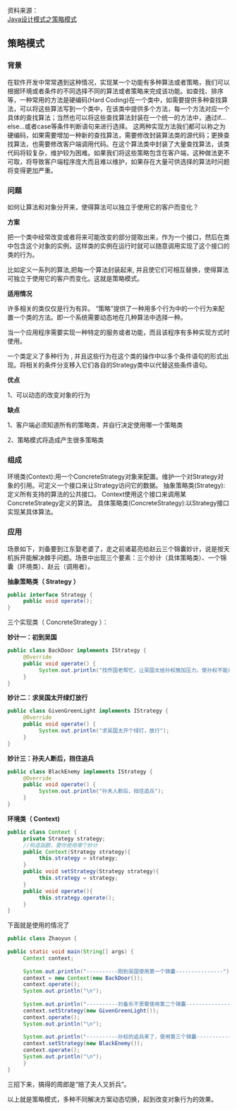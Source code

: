资料来源：<br/>
[Java设计模式之策略模式](https://blog.csdn.net/jason0539/article/details/45007553)

## 策略模式

### 背景

在软件开发中常常遇到这种情况，实现某一个功能有多种算法或者策略，我们可以根据环境或者条件的不同选择不同的算法或者策略来完成该功能。如查找、排序等，一种常用的方法是硬编码(Hard Coding)在一个类中，如需要提供多种查找算法，可以将这些算法写到一个类中，在该类中提供多个方法，每一个方法对应一个具体的查找算法；当然也可以将这些查找算法封装在一个统一的方法中，通过if…else…或者case等条件判断语句来进行选择。
这两种实现方法我们都可以称之为硬编码，如果需要增加一种新的查找算法，需要修改封装算法类的源代码；更换查找算法，也需要修改客户端调用代码。在这个算法类中封装了大量查找算法，该类代码将较复杂，维护较为困难。如果我们将这些策略包含在客户端，这种做法更不可取，将导致客户端程序庞大而且难以维护，如果存在大量可供选择的算法时问题将变得更加严重。

### 问题

如何让算法和对象分开来，使得算法可以独立于使用它的客户而变化？

**方案**

把一个类中经常改变或者将来可能改变的部分提取出来，作为一个接口，然后在类中包含这个对象的实例，这样类的实例在运行时就可以随意调用实现了这个接口的类的行为。

比如定义一系列的算法,把每一个算法封装起来, 并且使它们可相互替换，使得算法可独立于使用它的客户而变化。这就是策略模式。

**适用情况**

许多相关的类仅仅是行为有异。 “策略”提供了一种用多个行为中的一个行为来配置一个类的方法。即一个系统需要动态地在几种算法中选择一种。

当一个应用程序需要实现一种特定的服务或者功能，而且该程序有多种实现方式时使用。

一个类定义了多种行为 , 并且这些行为在这个类的操作中以多个条件语句的形式出现。将相关的条件分支移入它们各自的Strategy类中以代替这些条件语句。

**优点**

1、可以动态的改变对象的行为

**缺点**

1、客户端必须知道所有的策略类，并自行决定使用哪一个策略类

2、策略模式将造成产生很多策略类

### 组成

环境类(Context):用一个ConcreteStrategy对象来配置。维护一个对Strategy对象的引用。可定义一个接口来让Strategy访问它的数据。
抽象策略类(Strategy):定义所有支持的算法的公共接口。 Context使用这个接口来调用某ConcreteStrategy定义的算法。
具体策略类(ConcreteStrategy):以Strategy接口实现某具体算法。

### 应用

场景如下，刘备要到江东娶老婆了，走之前诸葛亮给赵云三个锦囊妙计，说是按天机拆开能解决棘手问题。场景中出现三个要素：三个妙计（具体策略类）、一个锦囊（环境类）、赵云（调用者）。

**抽象策略类（ Strategy ）**

```java
public interface Strategy {
     public void operate();
}
```

三个实现类（ ConcreteStrategy ）：

**妙计一：初到吴国**

```java
public class BackDoor implements IStrategy {
     @Override
     public void operate() {
          System.out.println("找乔国老帮忙，让吴国太给孙权施加压力，使孙权不能杀刘备");
     }
}
```

**妙计二：求吴国太开绿灯放行**

```java
public class GivenGreenLight implements IStrategy {
     @Override
     public void operate() {
          System.out.println("求吴国太开个绿灯，放行");
     }
}
```

**妙计三：孙夫人断后，挡住追兵**

```java
public class BlackEnemy implements IStrategy {
     @Override
     public void operate() {
          System.out.println("孙夫人断后，挡住追兵");
     }
}
```

**环境类（ Context)**

```java
public class Context {
     private Strategy strategy;
     //构造函数，要你使用哪个妙计
     public Context(Strategy strategy){
          this.strategy = strategy;
     }
     public void setStrategy(Strategy strategy){
          this.strategy = strategy;
     }
     public void operate(){
          this.strategy.operate();
     }
}
```

下面就是使用的情况了

```java
public class Zhaoyun {
 
public static void main(String[] args) {
     Context context;
 
     System.out.println("----------刚到吴国使用第一个锦囊---------------");
     context = new Context(new BackDoor());
     context.operate();
     System.out.println("\n");
 
     System.out.println("----------刘备乐不思蜀使用第二个锦囊---------------");
     context.setStrategy(new GivenGreenLight());
     context.operate();
     System.out.println("\n");
 
     System.out.println("----------孙权的追兵来了，使用第三个锦囊---------------");
     context.setStrategy(new BlackEnemy());
     context.operate();
     System.out.println("\n");
     }
}
```

三招下来，搞得的周郎是“赔了夫人又折兵”。

以上就是策略模式，多种不同解决方案动态切换，起到改变对象行为的效果。